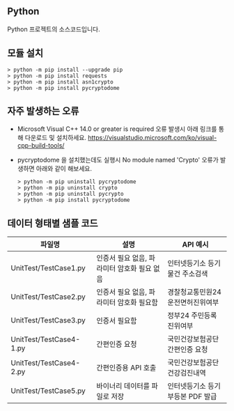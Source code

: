 ## Python
Python 프로젝트의 소스코드입니다.

## 모듈 설치
```
> python -m pip install --upgrade pip
> python -m pip install requests
> python -m pip install asn1crypto
> python -m pip install pycryptodome
```

## 자주 발생하는 오류
- Microsoft Visual C++ 14.0 or greater is required 오류 발생시 아래 링크를 통해 다운로드 및 설치하세요.
https://visualstudio.microsoft.com/ko/visual-cpp-build-tools/

- pycryptodome 을 설치했는데도 실행시 No module named 'Crypto' 오류가 발생하면 아래와 같이 해보세요.
  ```
  > python -m pip uninstall pycryptodome
  > python -m pip uninstall crypto
  > python -m pip uninstall pycrypto
  > python -m pip install pycryptodome
  ```

## 데이터 형태별 샘플 코드
|파일명|설명|API 예시|
|---|---|---|
|UnitTest/TestCase1.py|인증서 필요 없음, 파라미터 암호화 필요 없음|인터넷등기소 등기물건 주소검색|
|UnitTest/TestCase2.py|인증서 필요 없음, 파라미터 암호화 필요함|경찰청교통민원24 운전면허진위여부|
|UnitTest/TestCase3.py|인증서 필요함|정부24 주민등록진위여부|
|UnitTest/TestCase4-1.py|간편인증 요청|국민건강보험공단 간편인증 요청|
|UnitTest/TestCase4-2.py|간편인증용 API 호출|국민건강보험공단 건강검진내역|
|UnitTest/TestCase5.py|바이너리 데이터를 파일로 저장|인터넷등기소 등기부등본 PDF 발급|
